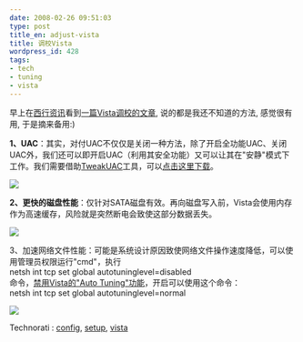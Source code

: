 ```yaml
---
date: 2008-02-26 09:51:03
type: post
title_en: adjust-vista
title: 调校Vista
wordpress_id: 428
tags:
- tech
- tuning
- vista
---
```


早上在[西行资讯](http://www.appbeta.com/)看到[一篇Vista调校的文章](http://www.appbeta.com/50226711/aecvistaieae_139767.php), 说的都是我还不知道的方法, 感觉很有用, 于是摘来备用:)

**1、UAC**：其实，对付UAC不仅仅是关闭一种方法，除了开启全功能UAC、关闭UAC外，我们还可以即开启UAC（利用其安全功能）又可以让其在"安静"模式下工作。我们需要借助[TweakUAC](http://www.tweak-uac.com/)工具，可以[点击这里下载](http://www.tweak-uac.com/TweakUAC.exe)。   
  
![](http://lh6.google.com/nick.nickcheng/R8NwfUA5_sI/AAAAAAAAAIY/doJt-Tk7T4k/TweakUAC-main-screen.jpg)   
  
  
**2、更快的磁盘性能**：仅针对SATA磁盘有效。再向磁盘写入前，Vista会使用内存作为高速缓存，风险就是突然断电会致使这部分数据丢失。   
  
![](http://lh4.google.com/nick.nickcheng/R8Nwf0A5_tI/AAAAAAAAAIg/kUr493KwYWM/vista_disk-performance.png)   
  
  
3、加速网络文件性能：可能是系统设计原因致使网络文件操作速度降低，可以使用管理员权限运行"cmd"，执行   
netsh int tcp set global autotuninglevel=disabled   
命令，[禁用Vista的"Auto Tuning"功能](http://www.techtree.com/India/Guides/Vista_Tips_n_Tricks/551-87086-584-1.html)，开启可以使用这个命令：   
netsh int tcp set global autotuninglevel=normal   
  
![](http://lh5.google.com/nick.nickcheng/R8NwgEA5_uI/AAAAAAAAAIo/i2hIkVVqtSQ/vista_network-copy.png)

   Technorati : [config](http://technorati.com/tag/config), [setup](http://technorati.com/tag/setup), [vista](http://technorati.com/tag/vista)
